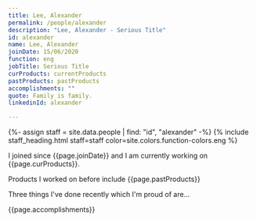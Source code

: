 ```yaml
---
title: Lee, Alexander
permalink: /people/alexander
description: "Lee, Alexander - Serious Title"
id: alexander
name: Lee, Alexander
joinDate: 15/06/2020
function: eng
jobTitle: Serious Title
curProducts: currentProducts
pastProducts: pastProducts
accomplishments: ""
quote: Family is family.
linkedinId: alexander

---
```


{%- assign staff = site.data.people | find: "id", "alexander" -%}
{% include staff_heading.html staff=staff color=site.colors.function-colors.eng %}

<p>I joined since {{page.joinDate}} and I am currently working on {{page.curProducts}}.</p>

<p>Products I worked on before include {{page.pastProducts}}</p>

<p>Three things I've done recently which I'm proud of are...</p>
{{page.accomplishments}}
